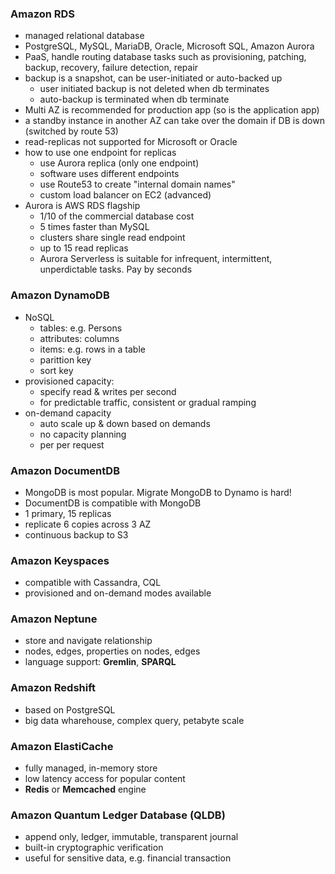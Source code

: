 ### Amazon RDS

- managed relational database
- PostgreSQL, MySQL, MariaDB, Oracle, Microsoft SQL, Amazon Aurora
- PaaS, handle routing database tasks such as provisioning, patching, backup, recovery, failure detection, repair
- backup is a snapshot, can be user-initiated or auto-backed up
  - user initiated backup is not deleted when db terminates
  - auto-backup is terminated when db terminate
- Multi AZ is recommended for production app (so is the application app)
- a standby instance in another AZ can take over the domain if DB is down (switched by route 53)
- read-replicas not supported for Microsoft or Oracle
- how to use one endpoint for replicas
  - use Aurora replica (only one endpoint)
  - software uses different endpoints
  - use Route53 to create "internal domain names"
  - custom load balancer on EC2 (advanced)
- Aurora is AWS RDS flagship
  - 1/10 of the commercial database cost
  - 5 times faster than MySQL
  - clusters share single read endpoint
  - up to 15 read replicas
  - Aurora Serverless is suitable for infrequent, intermittent, unperdictable tasks. Pay by seconds

### Amazon DynamoDB

- NoSQL
  - tables: e.g. Persons
  - attributes: columns
  - items: e.g. rows in a table
  - parittion key
  - sort key
- provisioned capacity:
  - specify read & writes per second
  - for predictable traffic, consistent or gradual ramping
- on-demand capacity
  - auto scale up & down based on demands
  - no capacity planning
  - per per request

### Amazon DocumentDB

- MongoDB is most popular. Migrate MongoDB to Dynamo is hard!
- DocumentDB is compatible with MongoDB
- 1 primary, 15 replicas
- replicate 6 copies across 3 AZ
- continuous backup to S3

### Amazon Keyspaces

- compatible with Cassandra, CQL
- provisioned and on-demand modes available

### Amazon Neptune

- store and navigate relationship
- nodes, edges, properties on nodes, edges
- language support: **Gremlin**, **SPARQL**

### Amazon Redshift

- based on PostgreSQL
- big data wharehouse, complex query, petabyte scale

### Amazon ElastiCache

- fully managed, in-memory store
- low latency access for popular content
- **Redis** or **Memcached** engine

### Amazon Quantum Ledger Database (QLDB)

- append only, ledger, immutable, transparent journal
- built-in cryptographic verification
- useful for sensitive data, e.g. financial transaction
